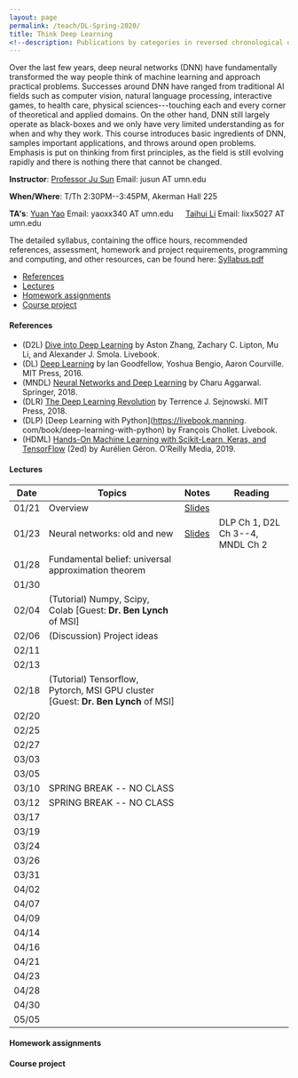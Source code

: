 ```yaml
---
layout: page
permalink: /teach/DL-Spring-2020/
title: Think Deep Learning
<!--description: Publications by categories in reversed chronological order. -->
---
```


Over the last few years, deep neural networks (DNN) have fundamentally transformed the way people think of machine learning and approach practical problems. Successes around DNN have ranged from traditional AI fields such as computer vision, natural language processing, interactive games, to health care, physical sciences---touching each and every corner of theoretical and applied domains. On the other hand, DNN still largely operate as black-boxes and we only have very limited understanding as for when and why they work. This course introduces basic ingredients of DNN, samples important applications, and throws around open problems. Emphasis is put on thinking from first principles, as the field is still evolving rapidly and there is nothing there that cannot be changed.

**Instructor**: [Professor Ju Sun](https://sunju.org/)  Email: jusun AT umn.edu

**When/Where**: T/Th 2:30PM--3:45PM, Akerman Hall 225

**TA's**: [Yuan Yao](https://myaccount.umn.edu/lookup?SET_INSTITUTION=&UID=yaoxx340)  Email: yaoxx340 AT umn.edu   &emsp;    [Taihui Li](https://myaccount.umn.edu/lookup?SET_INSTITUTION=&UID=lixx5027) Email: lixx5027 AT umn.edu

The detailed syllabus, containing the office hours, recommended references, assessment, homework and project requirements, programming and computing, and other resources, can be found here: [Syllabus.pdf](Syllabus.pdf)

<!-- **Target**: Graduate and advanced undergrad students. Registration is based on permission from the instructor. If you're interested, please email Prof. Sun (jusun AT umn.edu) and describe your academic standing, relevant course experience, and research experience if any. -->

<!-- **No Panic**: <span style="color:red"> The enrollment has reached the cap. </span> While we're maintaining a waiting list, and may decide to increase the cap later, there's no guarantee. We're likely to re-run the course in fall 2020 and to make the course regular in the near future, and so please consider next iterations if you're not in. -->

<!-- **Prerequisite**: Introduction to machine learning or equivalent. Maturity in linear algebra, calculus, and basic probability is assumed. Familiarity with Python (esp. numpy, scipy) is necessary to complete the homework assignments and final projects.   -->

- [References](#references)
- [Lectures](#lectures)
- [Homework assignments](#homework-assignments)
- [Course project](#course-project)

#### References
- (D2L)  [Dive into Deep Learning](https://d2l.ai/) by Aston Zhang, Zachary C. Lipton,  Mu Li, and Alexander J. Smola. Livebook.
- (DL)  [Deep Learning](https://www.deeplearningbook.org/) by Ian Goodfellow, Yoshua Bengio, Aaron Courville. MIT Press, 2016.
- (MNDL) [Neural Networks and Deep Learning](https://www.springer.com/gp/book/9783319944623) by Charu Aggarwal. Springer, 2018.
- (DLR) [The Deep Learning Revolution](https://mitpress.mit.edu/books/deep-learning-revolution) by Terrence J. Sejnowski. MIT Press, 2018.
- (DLP) [Deep Learning with Python](https://livebook.manning.
com/book/deep-learning-with-python) by François Chollet. Livebook.
- (HDML) [Hands-On Machine Learning with Scikit-Learn, Keras, and TensorFlow](https://www.oreilly.com/library/view/hands-on-machine-learning/9781492032632/) (2ed) by Aurélien Géron. O’Reilly Media, 2019.

#### Lectures

| Date  | Topics                                                                            | Notes                       | Reading                          |
|:-----:| --------------------------------------------------------------------------------- | --------------------------- | -------------------------------- |
| 01/21 | Overview                                                                          | [Slides](lecture-01-21.pdf) |                                  |
| 01/23 | Neural networks: old and new                                                      | [Slides](lecture-01-23.pdf) | DLP Ch 1, D2L Ch 3--4, MNDL Ch 2 |
| 01/28 | Fundamental belief: universal approximation theorem                               |                             |                                  |
| 01/30 |                                                                                   |                             |                                  |
| 02/04 | (Tutorial) Numpy, Scipy, Colab [Guest: **Dr. Ben Lynch** of MSI]                  |                             |                                  |
| 02/06 | (Discussion) Project ideas                                                        |                             |                                  |
| 02/11 |                                                                                   |                             |                                  |
| 02/13 |                                                                                   |                             |                                  |
| 02/18 | (Tutorial) Tensorflow, Pytorch, MSI GPU cluster [Guest: **Dr. Ben Lynch** of MSI] |                             |                                  |
| 02/20 |                                                                                   |                             |                                  |
| 02/25 |                                                                                   |                             |                                  |
| 02/27 |                                                                                   |                             |                                  |
| 03/03 |                                                                                   |                             |                                  |
| 03/05 |                                                                                   |                             |                                  |
| 03/10 | SPRING BREAK   -- NO CLASS                                                        |                             |                                  |
| 03/12 | SPRING BREAK  -- NO CLASS                                                         |                             |                                  |
| 03/17 |                                                                                   |                             |                                  |
| 03/19 |                                                                                   |                             |                                  |
| 03/24 |                                                                                   |                             |                                  |
| 03/26 |                                                                                   |                             |                                  |
| 03/31 |                                                                                   |                             |                                  |
| 04/02 |                                                                                   |                             |                                  |
| 04/07 |                                                                                   |                             |                                  |
| 04/09 |                                                                                   |                             |                                  |
| 04/14 |                                                                                   |                             |                                  |
| 04/16 |                                                                                   |                             |                                  |
| 04/21 |                                                                                   |                             |                                  |
| 04/23 |                                                                                   |                             |                                  |
| 04/28 |                                                                                   |                             |                                  |
| 04/30 |                                                                                   |                             |                                  |
| 05/05 |                                                                                   |                             |                                  |


#### Homework assignments


#### Course project

<!-- #### Tentative topics to cover: -->

<!-- - Course overview
- Neural networks: old and new
- Fundamental belief: universal approximation theorem
- Numerical optimization with math: optimization with gradient descent and beyond
- Numerical optimization without math: auto-differentiation and differential programming
- Working with images: convolutional neural networks
- Working with images: recognition, detection, segmentation
- To train or not? scattering transforms
- Working with sequences: recurrent neural networks
- Learning probability distributions: generative adversarial networks
- Learning representation without labels: dictionary learning and autoencoders
- Gaming time: deep reinforcement learning

<!-- #### Tentative discussion sessions: -->

<!-- - Python, Numpy, and Google Cloud/Colab
- Project ideas
- Tensorflow 2.0 and Pytorch
- Backpropagation and computational tricks
- Research ideas -->
